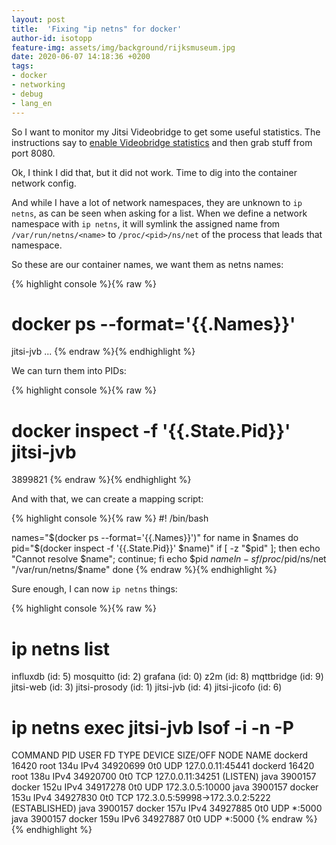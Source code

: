 ```yaml
---
layout: post
title:  'Fixing "ip netns" for docker'
author-id: isotopp
feature-img: assets/img/background/rijksmuseum.jpg
date: 2020-06-07 14:18:36 +0200
tags:
- docker
- networking
- debug
- lang_en
---
```

So I want to monitor my Jitsi Videobridge to get some useful statistics. The instructions say to [enable Videobridge statistics](https://github.com/jitsi/jitsi-videobridge/blob/master/doc/statistics.md) and then grab stuff from port 8080.

Ok, I think I did that, but it did not work. Time to dig into the container network config.

And while I have a lot of network namespaces, they are unknown to `ip netns`, as can be seen when asking for a list. When we define a network namespace with `ip netns`, it will symlink the assigned name from `/var/run/netns/<name>` to `/proc/<pid>/ns/net` of the process that leads that namespace.

So these are our container names, we want them as netns names:

{% highlight console %}{% raw %}
# docker ps --format='{{.Names}}'
jitsi-jvb
...
{% endraw %}{% endhighlight %}

We can turn them into PIDs:

{% highlight console %}{% raw %}
# docker inspect -f '{{.State.Pid}}' jitsi-jvb
3899821
{% endraw %}{% endhighlight %}

And with that, we can create a mapping script:

{% highlight console %}{% raw %}
#! /bin/bash

names="$(docker ps --format='{{.Names}}')"
for name in $names
do
  pid="$(docker inspect -f '{{.State.Pid}}' $name)"
  if [ -z "$pid" ]; then echo "Cannot resolve $name"; continue; fi
  echo $pid $name
  ln -sf /proc/$pid/ns/net "/var/run/netns/$name"
done
{% endraw %}{% endhighlight %}


Sure enough, I can now `ip netns` things:

{% highlight console %}{% raw %}
# ip netns list
influxdb (id: 5)
mosquitto (id: 2)
grafana (id: 0)
z2m (id: 8)
mqttbridge (id: 9)
jitsi-web (id: 3)
jitsi-prosody (id: 1)
jitsi-jvb (id: 4)
jitsi-jicofo (id: 6)
# ip netns exec jitsi-jvb lsof -i -n -P
COMMAND     PID   USER   FD   TYPE   DEVICE SIZE/OFF NODE NAME
dockerd   16420   root  134u  IPv4 34920699      0t0  UDP 127.0.0.11:45441
dockerd   16420   root  138u  IPv4 34920700      0t0  TCP 127.0.0.11:34251 (LISTEN)
java    3900157 docker  152u  IPv4 34917278      0t0  UDP 172.3.0.5:10000
java    3900157 docker  153u  IPv4 34927830      0t0  TCP 172.3.0.5:59998->172.3.0.2:5222 (ESTABLISHED)
java    3900157 docker  157u  IPv4 34927885      0t0  UDP *:5000
java    3900157 docker  159u  IPv6 34927887      0t0  UDP *:5000
{% endraw %}{% endhighlight %}

